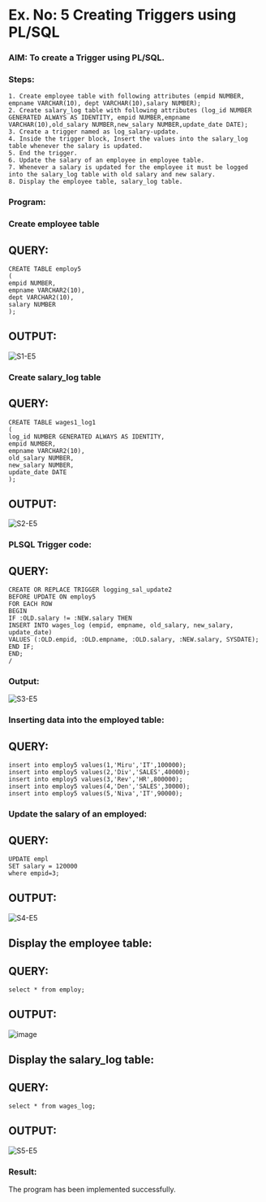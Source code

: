 # Ex. No: 5 Creating Triggers using PL/SQL

### AIM: To create a Trigger using PL/SQL.

### Steps:
```
1. Create employee table with following attributes (empid NUMBER, empname VARCHAR(10), dept VARCHAR(10),salary NUMBER);
2. Create salary_log table with following attributes (log_id NUMBER GENERATED ALWAYS AS IDENTITY, empid NUMBER,empname VARCHAR(10),old_salary NUMBER,new_salary NUMBER,update_date DATE);
3. Create a trigger named as log_salary-update.
4. Inside the trigger block, Insert the values into the salary_log table whenever the salary is updated.
5. End the trigger.
6. Update the salary of an employee in employee table.
7. Whenever a salary is updated for the employee it must be logged into the salary_log table with old salary and new salary.
8. Display the employee table, salary_log table.
```
### Program:
### Create employee table
## QUERY:
```
CREATE TABLE employ5
(
empid NUMBER,
empname VARCHAR2(10),
dept VARCHAR2(10),
salary NUMBER
);
```
## OUTPUT:

![S1-E5](https://github.com/MIRUDHULA-DHANARAJ/Ex-No-5-Creating-Triggers-using-PL-SQL/assets/94828147/0cd725de-2a02-4724-b4b1-0fc21820d3d1)

### Create salary_log table
## QUERY:
```
CREATE TABLE wages1_log1
(
log_id NUMBER GENERATED ALWAYS AS IDENTITY,
empid NUMBER,
empname VARCHAR2(10),
old_salary NUMBER,
new_salary NUMBER,
update_date DATE
);
```
## OUTPUT:

![S2-E5](https://github.com/MIRUDHULA-DHANARAJ/Ex-No-5-Creating-Triggers-using-PL-SQL/assets/94828147/c74502c1-063a-4171-b286-9edd7df2dd25)

### PLSQL Trigger code:
## QUERY:
```
CREATE OR REPLACE TRIGGER logging_sal_update2
BEFORE UPDATE ON employ5
FOR EACH ROW
BEGIN
IF :OLD.salary != :NEW.salary THEN
INSERT INTO wages_log (empid, empname, old_salary, new_salary, update_date)
VALUES (:OLD.empid, :OLD.empname, :OLD.salary, :NEW.salary, SYSDATE);
END IF;
END;
/
```
### Output:

![S3-E5](https://github.com/MIRUDHULA-DHANARAJ/Ex-No-5-Creating-Triggers-using-PL-SQL/assets/94828147/99ab0537-92d9-473d-9d52-5e6e6c1d7521)

### Inserting data into the employed table:
## QUERY:
```
insert into employ5 values(1,'Miru','IT',100000);
insert into employ5 values(2,'Div','SALES',40000);
insert into employ5 values(3,'Rev','HR',800000);
insert into employ5 values(4,'Den','SALES',30000);
insert into employ5 values(5,'Niva','IT',90000);
```

### Update the salary of an employed:
## QUERY:
```
UPDATE empl
SET salary = 120000
where empid=3;
```
## OUTPUT:

![S4-E5](https://github.com/MIRUDHULA-DHANARAJ/Ex-No-5-Creating-Triggers-using-PL-SQL/assets/94828147/71806e95-5586-4a4c-8b24-78fdaf35743e)

## Display the employee table:
## QUERY:
```
select * from employ;
```
## OUTPUT:

![image](https://github.com/MIRUDHULA-DHANARAJ/Ex-No-5-Creating-Triggers-using-PL-SQL/assets/94828147/caf36fc1-1dce-44b8-8d7a-463636255fa4)

## Display the salary_log table:
## QUERY:
```
select * from wages_log;
```

## OUTPUT:

![S5-E5](https://github.com/MIRUDHULA-DHANARAJ/Ex-No-5-Creating-Triggers-using-PL-SQL/assets/94828147/496f50c8-b434-4f5e-9b7b-ecc4d6913009)

### Result:
The program has been implemented successfully.
